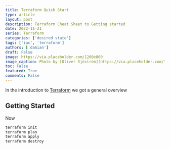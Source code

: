 ```yaml
---
title: Terraform Quick Start
type: article 
layout: post
description: Terraform Cheat Sheet to Getting started
date: 2022-11-21
series: Terraform
categories: ['desired state']
tags: ['iac', 'terraform']
authors: ['damian']
draft: False
image: https://via.placeholder.com/1200x800
image_caption: Photo by [Oliver Sjöström](https://via.placeholder.com/1200x800) on [Unsplash](https://via.placeholder.com/1200x800)
toc: False
featured: True
comments: False
---
```



In the introduction to [Terraform](posts/lang-terraform) we got a general overview

## Getting Started

Now 

```bash
terraform init
terraform plan
terraform apply
terraform destroy
```
